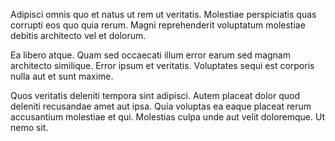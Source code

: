 Adipisci omnis quo et natus ut rem ut veritatis. Molestiae perspiciatis quas corrupti eos quo quia rerum. Magni reprehenderit voluptatum molestiae debitis architecto vel et dolorum.
 Ea libero atque. Quam sed occaecati illum error earum sed magnam architecto similique. Error ipsum et veritatis. Voluptates sequi est corporis nulla aut et sunt maxime.
 Quos veritatis deleniti tempora sint adipisci. Autem placeat dolor quod deleniti recusandae amet aut ipsa. Quia voluptas ea eaque placeat rerum accusantium molestiae et qui. Molestias culpa unde aut velit doloremque. Ut nemo sit.